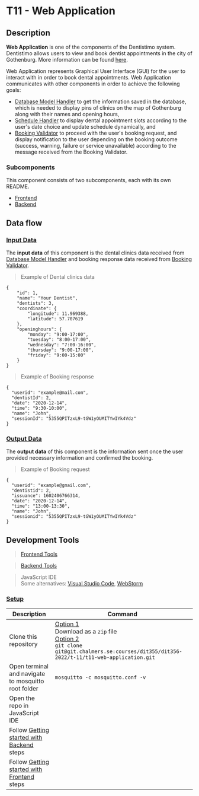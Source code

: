 # T11 - Web Application

## Description

**Web Application** is one of the components of the Dentistimo system. Dentistimo allows users to view and book dentist appointments in the city of Gothenburg. More information can be found [here](https://git.chalmers.se/courses/dit355/dit356-2022/t-11/t11-project).

Web Application represents Graphical User Interface (GUI) for the user to interact with in order to book dental appointments. Web Application communicates with other components in order to achieve the following goals:

- [Database Model Handler](https://github.com/T-11-Dentistimo/T11-Database-Model-Handler) to get the information saved in the database, which is needed to display pins of clinics on the map of Gothenburg along with their names and opening hours,
- [Schedule Handler](https://github.com/T-11-Dentistimo/T11-Schedule-Handler) to display dental appointment slots according to the user's date choice and update schedule dynamically, and
- [Booking Validator](https://github.com/T-11-Dentistimo/T11-Booking-Validator) to proceed with the user's booking request, and display notification to the user depending on the booking outcome (success, warning, failure or service unavailable) according to the message received from the Booking Validator.

### Subcomponents

This component consists of two subcomponents, each with its own README.

- [Frontend](./frontend/README.md)
- [Backend](./backend/README.md)

## **Data flow**

### **<ins>Input Data</ins>**

The **input data** of this component is the dental clinics data received from [Database Model Handler](https://git.chalmers.se/courses/dit355/dit356-2022/t-11/t11-database-model-handler) and booking response data received from [Booking Validator](https://git.chalmers.se/courses/dit355/dit356-2022/t-11/t11-booking-validator).

>Example of Dental clinics data

```
{
    "id": 1,
    "name": "Your Dentist",
    "dentists": 3,
    "coordinate": {
        "longitude": 11.969388,
        "latitude": 57.707619
    },
    "openinghours": {
        "monday": "9:00-17:00",
        "tuesday": "8:00-17:00",
        "wednesday": "7:00-16:00",
        "thursday": "9:00-17:00",
        "friday": "9:00-15:00"
    }
}
```

>Example of Booking response

```
{
  "userid": "example@mail.com",
  "dentistId": 2,
  "date": "2020-12-14",
  "time": "9:30-10:00",
  "name": "John",
  "sessionId": "5355QPITzxL9-tGW1yOUMITYwIYk4Vdz"
}
```

### **<ins>Output Data</ins>**

The **output data** of this component is the information sent once the user provided necessary information and confirmed the booking.

>Example of Booking request

```
{
  "userid": "example@gmail.com",
  "dentistid": 2,
  "issuance": 1602406766314,
  "date": "2020-12-14",
  "time": "13:00-13:30",
  "name": "John",
  "sessionid": "5355QPITzxL9-tGW1yOUMITYwIYk4Vdz"
}
```

## **Development Tools**

> [Frontend Tools](./frontend/README.md#development-tools)

> [Backend Tools](./backend/README.md#development-tools)

> JavaScript IDE <br> Some alternatives: [Visual Studio Code](https://visualstudio.microsoft.com/downloads/), [WebStorm](https://www.jetbrains.com/webstorm/download/)

### **<ins>Setup</ins>**

| Description                                                                                      | Command                                                                                                                                                             |
|--------------------------------------------------------------------------------------------------|---------------------------------------------------------------------------------------------------------------------------------------------------------------------|
| Clone this repository                                                                            | <ins>Option 1</ins><br> Download as a `zip` file<br> <ins>Option 2</ins><br>`git clone git@git.chalmers.se:courses/dit355/dit356-2022/t-11/t11-web-application.git` |
| Open terminal and navigate to mosquitto root folder                                              | `mosquitto -c mosquitto.conf -v `                                                                                                                                   |
| Open the repo in JavaScript IDE                                                                  |                                                                                                                                                                     |
| Follow [Getting started with Backend](./backend/README.md#getting-started-with-backend) steps    |                                                                                                                                                                     |
| Follow [Getting started with Frontend](./frontend/README.md#getting-started-with-frontend) steps |                                                                                                                                                                     |











